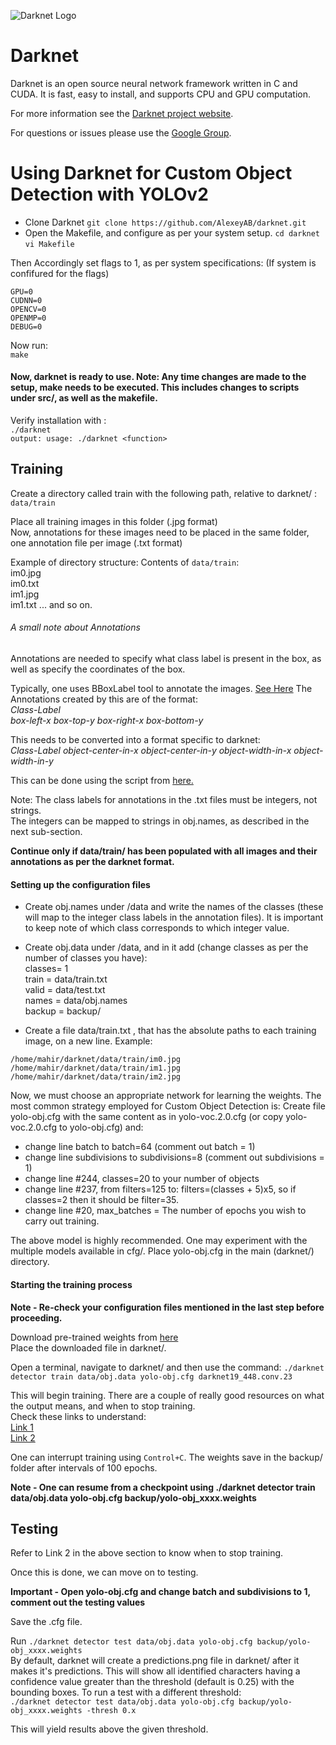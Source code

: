 ![Darknet Logo](http://pjreddie.com/media/files/darknet-black-small.png)

# Darknet #
Darknet is an open source neural network framework written in C and CUDA. It is fast, easy to install, and supports CPU and GPU computation.

For more information see the [Darknet project website](http://pjreddie.com/darknet).

For questions or issues please use the [Google Group](https://groups.google.com/forum/#!forum/darknet).



# Using Darknet for Custom Object Detection with YOLOv2

- Clone Darknet
`git clone https://github.com/AlexeyAB/darknet.git`
- Open the Makefile, and configure as per your system setup. 
``cd darknet``  
``vi Makefile``  

Then Accordingly set flags to 1, as per system specifications: (If system is confifured for the flags)  
```  
GPU=0          
CUDNN=0    
OPENCV=0
OPENMP=0
DEBUG=0
```  
Now run:  
`make`  

#### Now, darknet is ready to use. Note: Any time changes are made to the setup, make needs to be executed. This includes changes to scripts under src/, as well as the makefile.

Verify installation with :  
`./darknet`  
`output: usage: ./darknet <function>`  


## Training

Create a directory called train with the following path, relative to darknet/ :  
`data/train`

Place all training images in this folder (.jpg format)  
Now, annotations for these images need to be placed in the same folder, one annotation file per image (.txt format)

Example of directory structure:
Contents of `data/train`:  
im0.jpg  
im0.txt  
im1.jpg  
im1.txt
...
and so on.

###### A small note about Annotations

Annotations are needed to specify what class label is present in the box, as well as specify the coordinates of the box.

Typically, one uses BBoxLabel tool to annotate the images. [See Here](https://github.com/puzzledqs/BBox-Label-Tool)
The Annotations created by this are of the format:  
_Class-Label_  
_box-left-x box-top-y box-right-x box-bottom-y_

This needs to be converted into a format specific to darknet:  
_Class-Label object-center-in-x object-center-in-y object-width-in-x object-width-in-y_   

This can be done using the script from [here.](https://github.com/mahirjain25/darknet/blob/master/scripts/convert_annotations.py)  

Note: The class labels for annotations in the .txt files must be integers, not strings.  
The integers can be mapped to strings in obj.names, as described in the next sub-section.  


**Continue only if data/train/ has been populated with all images and their annotations as per the darknet format.**



#### Setting up the configuration files

- Create obj.names under /data and write the names of the classes (these will map to the integer class labels in the annotation files). It is important to keep note of which class corresponds to which integer value.  

- Create obj.data under /data, and in it add (change classes as per the number of classes you have):  
classes= 1  
train  = data/train.txt  
valid  = data/test.txt  
names = data/obj.names  
backup = backup/  

- Create a file data/train.txt , that has the absolute paths to each training image, on a new line. Example:  

`/home/mahir/darknet/data/train/im0.jpg  `
`/home/mahir/darknet/data/train/im1.jpg  `
`/home/mahir/darknet/data/train/im2.jpg  `

Now, we must choose an appropriate network for learning the weights. The most common strategy employed for Custom Object Detection is:
Create file yolo-obj.cfg with the same content as in yolo-voc.2.0.cfg (or copy yolo-voc.2.0.cfg to yolo-obj.cfg) and:
- change line batch to batch=64 (comment out batch = 1)
- change line subdivisions to subdivisions=8 (comment out subdivisions = 1)
- change line #244, classes=20 to your number of objects
- change line #237, from filters=125 to: filters=(classes + 5)x5, so if classes=2 then it should be filter=35. 
- change line #20, max_batches = The number of epochs you wish to carry out training.

The above model is highly recommended. One may experiment with the multiple models available in cfg/. 
Place yolo-obj.cfg in the main (darknet/) directory. 

#### Starting the training process

**Note - Re-check your configuration files mentioned in the last step before proceeding.**

Download pre-trained weights from [here](https://pjreddie.com/media/files/darknet19_448.conv.23)  
Place the downloaded file in darknet/.  

Open a terminal, navigate to darknet/ and then use the command: 
`./darknet detector train data/obj.data yolo-obj.cfg darknet19_448.conv.23`

This will begin training. There are a couple of really good resources on what the output means, and when to stop training.  
Check these links to understand:  
[Link 1](https://timebutt.github.io/static/understanding-yolov2-training-output/)  
[Link 2](https://github.com/pengdada/darknet-win-linux#when-should-i-stop-training) 

One can interrupt training using `Control+C`. The weights save in the backup/ folder after intervals of 100 epochs.

**Note  - One can resume from a checkpoint using ./darknet detector train data/obj.data yolo-obj.cfg backup/yolo-obj_xxxx.weights**

## Testing

Refer to Link 2 in the above section to know when to stop training.

Once this is done, we can move on to testing. 

**Important - Open yolo-obj.cfg and change batch and subdivisions to 1, comment out the testing values**   

Save the .cfg file.  

Run `./darknet detector test data/obj.data yolo-obj.cfg backup/yolo-obj_xxxx.weights`  
By default, darknet will create a predictions.png file in darknet/ after it makes it's predictions. This will show all identified characters having a confidence value greater than the threshold (default is 0.25) with the bounding boxes. To run a test with a different threshold:  
`./darknet detector test data/obj.data yolo-obj.cfg backup/yolo-obj_xxxx.weights -thresh 0.x`  

This will yield results above the given threshold.


